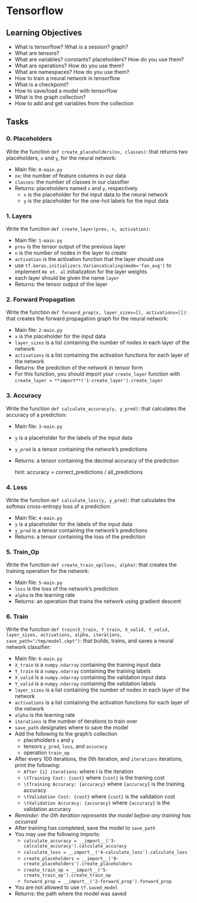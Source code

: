 # Tensorflow

## Learning Objectives

- What is tensorflow?
  What is a session? graph?
- What are tensors?
- What are variables? constants? placeholders? How do you use them?
- What are operations? How do you use them?
- What are namespaces? How do you use them?
- How to train a neural network in tensorflow
- What is a checkpoint?
- How to save/load a model with tensorflow
- What is the graph collection?
- How to add and get variables from the collection

## Tasks

### 0. Placeholders

Write the function `def create_placeholders(nx, classes)`: that returns two placeholders, `x` and `y`, for the neural network:

- Main file: `0-main.py`
- `nx`: the number of feature columns in our data
- `classes`: the number of classes in our classifier
- Returns: placeholders named `x` and `y`, respectively
  - `x` is the placeholder for the input data to the neural network
  - `y` is the placeholder for the one-hot labels for the input data

### 1. Layers

Write the function `def create_layer(prev, n, activation)`:

- Main file: `1-main.py`
- `prev` is the tensor output of the previous layer
- `n` is the number of nodes in the layer to create
- `activation` is the activation function that the layer should use
- use `tf.keras.initializers.VarianceScaling(mode='fan_avg')` to implement `He et. al` initialization for the layer weights
- each layer should be given the name `layer`
- Returns: the tensor output of the layer

### 2. Forward Propagation

Write the function `def forward_prop(x, layer_sizes=[], activations=[])`: that creates the forward propagation graph for the neural network:

- Main file: `2-main.py`
- `x` is the placeholder for the input data
- `layer_sizes` is a list containing the number of nodes in each layer of the network
- `activations` is a list containing the activation functions for each layer of the network
- Returns: the prediction of the network in tensor form
- For this function, you should import your `create_layer` function with `create_layer = **import**('1-create_layer').create_layer`

### 3. Accuracy

Write the function `def calculate_accuracy(y, y_pred)`: that calculates the accuracy of a prediction:

- Main file: `3-main.py`
- `y` is a placeholder for the labels of the input data
- `y_pred` is a tensor containing the network’s predictions
- Returns: a tensor containing the decimal accuracy of the prediction

  hint: accuracy = correct_predictions / all_predictions

### 4. Loss

Write the function `def calculate_loss(y, y_pred)`: that calculates the softmax cross-entropy loss of a prediction:

- Main file: `4-main.py`
- `y` is a placeholder for the labels of the input data
- `y_pred` is a tensor containing the network’s predictions
- Returns: a tensor containing the loss of the prediction

### 5. Train_Op

Write the function `def create_train_op(loss, alpha)`: that creates the training operation for the network:

- Main file: `5-main.py`
- `loss` is the loss of the network’s prediction
- `alpha` is the learning rate
- Returns: an operation that trains the network using gradient descent

### 6. Train

Write the function `def train(X_train, Y_train, X_valid, Y_valid, layer_sizes, activations, alpha, iterations, save_path="/tmp/model.ckpt")`: that builds, trains, and saves a neural network classifier:

- Main file: `6-main.py`
- `X_train` is a `numpy.ndarray` containing the training input data
- `Y_train` is a `numpy.ndarray` containing the training labels
- `X_valid` is a `numpy.ndarray` containing the validation input data
- `Y_valid` is a `numpy.ndarray` containing the validation labels
- `layer_sizes` is a list containing the number of nodes in each layer of the network
- `activations` is a list containing the activation functions for each layer of the network
- `alpha` is the learning rate
- `iterations` is the number of iterations to train over
- `save_path` designates where to save the model
- Add the following to the graph’s collection
  - placeholders `x` and `y`
  - tensors `y_pred`, `loss`, and `accuracy`
  - operation `train_op`
- After every 100 iterations, the 0th iteration, and `iterations` iterations, print the following:
  - `After {i} iterations`: where i is the iteration
  - `\tTraining Cost: {cost}` where `{cost}` is the training cost
  - `\tTraining Accuracy: {accuracy}` where `{accuracy}` is the training accuracy
  - `\tValidation Cost: {cost}` where `{cost}` is the validation cost
  - `\tValidation Accuracy: {accuracy}` where `{accuracy}` is the validation accuracy
- _Reminder: the 0th iteration represents the model before any training has occurred_
- After training has completed, save the model to `save_path`
- You may use the following imports:
  - `calculate_accuracy = __import__('3-calculate_accuracy').calculate_accuracy`
  - `calculate_loss = __import__('4-calculate_loss').calculate_loss`
  - `create_placeholders = __import__('0-create_placeholders').create_placeholders`
  - `create_train_op = __import__('5-create_train_op').create_train_op`
  - `forward_prop = __import__('2-forward_prop').forward_prop`
- You are not allowed to use `tf.saved_model`
- Returns: the path where the model was saved
